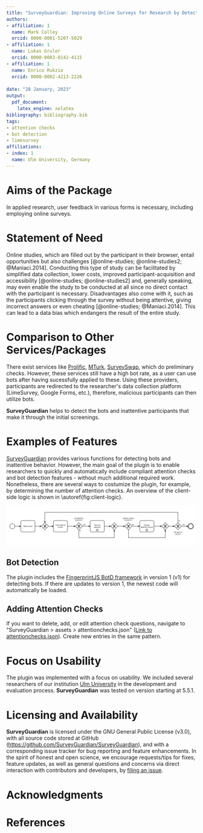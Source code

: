 ```yaml
---
title: "SurveyGuardian: Improving Online Surveys for Research by Detecting Inattentiveness and Undesirable Behavior"
authors:
- affiliation: 1
  name: Mark Colley
  orcid: 0000-0001-5207-5029
- affiliation: 1
  name: Lukas Gruler
  orcid: 0000-0003-0142-4115
- affiliation: 1
  name: Enrico Rukzio
  orcid: 0000-0002-4213-2226

date: "28 January, 2023"
output: 
  pdf_document:
    latex_engine: xelatex
bibliography: bibliography.bib
tags:
- attention checks
- bot detection
- limesurvey
affiliations:
- index: 1
  name: Ulm University, Germany
---
```


# Aims of the Package

In applied research, user feedback in various forms is necessary, including employing online surveys. 


# Statement of Need
Online studies, which are filled out by the participant in their browser, entail opportunities but also challenges [@online-studies; @online-studies2; @Maniaci.2014]. Conducting this type of study can be facilitated by simplified data collection, lower costs, improved participant-acquisition and accessibility [@online-studies; @online-studies2] and, generally speaking, may even enable the study to be conducted at all since no direct contact with the participant is necessary. Disadvantages also come with it, such as the participants clicking through the survey without being attentive, giving incorrect answers or even cheating [@online-studies; @Maniaci.2014]. This can lead to a data bias which endangers the result of the entire study.

# Comparison to Other Services/Packages

There exist services like [Prolific](https://www.prolific.co/), [MTurk](https://www.mturk.com/), [SurveySwap](https://www.surveyswap.io/), which do preliminary checks. However, these services still have a high bot rate, as a user can use bots after having sucessfully applied to these. Using these providers, participants are redirected to the researcher's data collection platform (LimeSurvey, Google Forms, etc.), therefore, malicious participants can then utilize bots. 

**SurveyGuardian** helps to detect the bots and inattentive participants that make it through the initial screenings.


# Examples of Features

[SurveyGuardian](https://github.com/SurveyGuardian/SurveyGuardian) provides various functions for detecting bots and inattentive behavior. However, the main goal of the plugin is to enable researchers to quickly and automatically include compliant attention checks and bot detection features - without much additional required work.
Nonetheless, there are several ways to costumize the plugin, for example, by determining the number of attention checks.
An overview of the client-side logic is shown in \autoref{fig:client-logic}.

![The client-side logic happening in the background of the users browser (modeled using BPMN 2.0).\label{fig:client-logic}](client-logic.jpg)

## Bot Detection
The plugin includes the [FingerprintJS BotD framework](https://github.com/fingerprintjs/BotD) in version 1 (v1) for detecting bots.
If there are updates to version 1, the newest code will automatically be loaded.

## Adding Attention Checks
If you want to delete, add, or edit attention check questions, navigate to "SurveyGuardian > assets > attentionchecks.json" ([Link to attentionchecks.json](https://github.com/SurveyGuardian/SurveyGuardian/blob/master/SurveyGuardian/assets/attentionchecks.json)). Create new entries in the same pattern. 

# Focus on Usability
The plugin was implemented with a focus on usability. We included several researchers of our institution [Ulm University](https://www.uni-ulm.de/) in the development and evaluation process. **SurveyGuardian** was tested on version starting at 5.5.1.

# Licensing and Availability

**SurveyGuardian** is licensed under the GNU General Public License (v3.0), with all source code stored at GitHub (https://github.com/SurveyGuardian/SurveyGuardian), and with a corresponding issue tracker for bug reporting and feature enhancements. In the spirit of honest and open science, we encourage requests/tips for fixes, feature updates, as well as general questions and concerns via direct interaction with contributors and developers, by [filing an issue](https://github.com/SurveyGuardian/SurveyGuardian/issues/).



# Acknowledgments


# References

